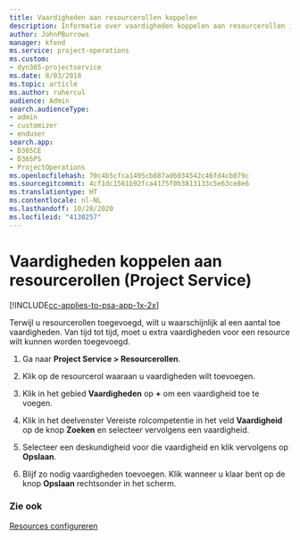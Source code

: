 ```yaml
---
title: Vaardigheden aan resourcerollen koppelen
description: Informatie over vaardigheden koppelen aan resourcerollen in Project Service
author: JohnPBurrows
manager: kfend
ms.service: project-operations
ms.custom:
- dyn365-projectservice
ms.date: 8/03/2018
ms.topic: article
ms.author: ruhercul
audience: Admin
search.audienceType:
- admin
- customizer
- enduser
search.app:
- D365CE
- D365PS
- ProjectOperations
ms.openlocfilehash: 70c4b5cfca1495cb887ad6034542c46fd4cb079c
ms.sourcegitcommit: 4cf1dc1561b92fca4175f0b3813133c5e63ce8e6
ms.translationtype: HT
ms.contentlocale: nl-NL
ms.lasthandoff: 10/28/2020
ms.locfileid: "4130257"
---
```

# <a name="associate-skills-with-resource-roles-project-service"></a>Vaardigheden koppelen aan resourcerollen (Project Service)

[!INCLUDE[cc-applies-to-psa-app-1x-2x](../includes/cc-applies-to-psa-app-1x-2x.md)]

Terwijl u resourcerollen toegevoegd, wilt u waarschijnlijk al een aantal toe vaardigheden. Van tijd tot tijd, moet u extra vaardigheden voor een resource wilt kunnen worden toegevoegd.  
  
1.  Ga naar **Project Service > Resourcerollen**.  
  
2.  Klik op de resourcerol waaraan u vaardigheden wilt toevoegen.  
  
3.  Klik in het gebied **Vaardigheden** op **+** om een vaardigheid toe te voegen.  
  
4.  Klik in het deelvenster Vereiste rolcompetentie in het veld **Vaardigheid** op de knop **Zoeken** en selecteer vervolgens een vaardigheid.  
  
5.  Selecteer een deskundigheid voor die vaardigheid en klik vervolgens op **Opslaan**.  
  
6.  Blijf zo nodig vaardigheden toevoegen. Klik wanneer u klaar bent op de knop **Opslaan** rechtsonder in het scherm.  
  
### <a name="see-also"></a>Zie ook  
 [Resources configureren](../psa/set-up-resources.md)

